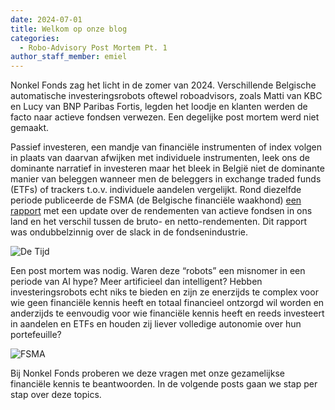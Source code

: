 ```yaml
---
date: 2024-07-01
title: Welkom op onze blog
categories:
  - Robo-Advisory Post Mortem Pt. 1
author_staff_member: emiel
---
```



Nonkel Fonds zag het licht in de zomer van 2024. Verschillende Belgische automatische investeringsrobots oftewel roboadvisors, zoals Matti van KBC en Lucy van BNP Paribas Fortis, legden het loodje en klanten werden de facto naar actieve fondsen verwezen. Een degelijke post mortem werd niet gemaakt. 

Passief investeren, een mandje van financiële instrumenten of index volgen in plaats van daarvan afwijken met individuele instrumenten, leek ons de dominante narratief in investeren maar het bleek in België niet de dominante manier van beleggen wanneer men de beleggers in exchange traded funds (ETFs) of trackers t.o.v. individuele aandelen vergelijkt. Rond diezelfde periode publiceerde de FSMA (de Belgische financiële waakhond) [een rapport](https://www.fsma.be/sites/default/files/media/files/2024-06/20240621_presentatie_nl.pdf) met een update over de rendementen van actieve fondsen in ons land en het verschil tussen de bruto- en netto-rendementen. Dit rapport was ondubbelzinnig over de slack in de fondsenindustrie. 

![De Tijd](https:\\nonkelfonds.github.io/images/DeTijd.png)

Een post mortem was nodig. Waren deze “robots” een misnomer in een periode van AI hype? Meer artificieel dan intelligent? Hebben investeringsrobots echt niks te bieden en zijn ze enerzijds te complex voor wie geen financiële kennis heeft en totaal financieel ontzorgd wil worden en anderzijds te eenvoudig voor wie financiële kennis heeft en reeds investeert in aandelen en ETFs en houden zij liever volledige autonomie over hun portefeuille?


![FSMA](https:\\nonkelfonds.github.io/images/FSMA.png)

Bij Nonkel Fonds proberen we deze vragen met onze gezamelijkse financiële kennis te beantwoorden. In de volgende posts gaan we stap per stap over deze topics.